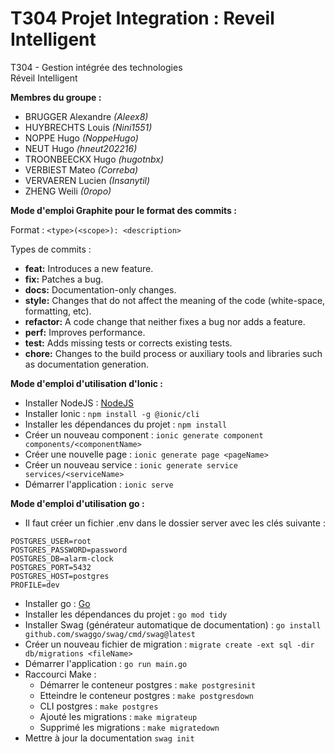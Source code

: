# T304 Projet Integration : Reveil Intelligent
T304 - Gestion intégrée des technologies  
Réveil Intelligent  

**Membres du groupe :**

* BRUGGER Alexandre *(Aleex8)*
* HUYBRECHTS Louis *(Nini1551)*
* NOPPE Hugo *(NoppeHugo)*
* NEUT Hugo *(hneut202216)*
* TROONBEECKX Hugo *(hugotnbx)*
* VERBIEST Mateo *(Correba)*
* VERVAEREN Lucien *(Insanytil)*
* ZHENG Weili *(0ropo)*
  
**Mode d'emploi Graphite pour le format des commits :**

Format : ```<type>(<scope>): <description>```

Types de commits :

* **feat:** Introduces a new feature.
* **fix:** Patches a bug.
* **docs:** Documentation-only changes.
* **style:** Changes that do not affect the meaning of the code (white-space, formatting, etc).
* **refactor:** A code change that neither fixes a bug nor adds a feature.
* **perf:** Improves performance.
* **test:** Adds missing tests or corrects existing tests.
* **chore:** Changes to the build process or auxiliary tools and libraries such as documentation generation.

**Mode d'emploi d'utilisation d'Ionic :**

* Installer NodeJS : [NodeJS](https://nodejs.org/fr/)
* Installer Ionic : ```npm install -g @ionic/cli```
* Installer les dépendances du projet : ```npm install```
* Créer un nouveau component : ```ionic generate component components/<componentName>```
* Créer une nouvelle page : ```ionic generate page <pageName>```
* Créer un nouveau service : ```ionic generate service services/<serviceName>```
* Démarrer l'application : ```ionic serve```

**Mode d'emploi d'utilisation go :**

* Il faut créer un fichier .env dans le dossier server avec les clés suivante :

```
POSTGRES_USER=root
POSTGRES_PASSWORD=password
POSTGRES_DB=alarm-clock
POSTGRES_PORT=5432
POSTGRES_HOST=postgres
PROFILE=dev
```

* Installer go : [Go](https://go.dev/)
* Installer les dépendances du projet : ```go mod tidy```
* Installer Swag (générateur automatique de documentation) : ```go install github.com/swaggo/swag/cmd/swag@latest```
* Créer un nouveau fichier de migration : ```migrate create -ext sql -dir db/migrations <fileName>```
* Démarrer l'application : ```go run main.go```
* Raccourci Make :
    * Démarrer le conteneur postgres : ```make postgresinit```
    * Etteindre le conteneur postgres : ```make postgresdown```
    * CLI postgres : ```make postgres```
    * Ajouté les migrations : ```make migrateup```
    * Supprimé les migrations : ```make migratedown```
* Mettre à jour la documentation ```swag init```